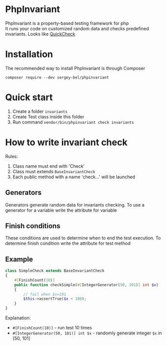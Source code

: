 # PhpInvariant
PhpInvariant is a property-based testing framework for php  
It runs your code on customized random data and checks predefined invariants. Looks like [QuickCheck](https://hackage.haskell.org/package/QuickCheck) 


# Installation
The recommended way to install PhpInvariant is through Composer

`composer require --dev sergey-bel/phpinvariant`

# Quick start
1. Create a folder `invariants`
2. Create Test class inside this folder
3. Run command `vendor/bin/phpinvariant check invariants`

# How to write invariant check
Rules:  
1. Сlass name must end with 'Check'
1. Class must extends `BaseInvariantCheck`
1. Each public method with a name 'check...' will be launched

## Generators
Generators generate random data for invariants checking. To use a generator for a variable write the attribute for variable  

## Finish conditions
These conditions are used to determine when to end the test execution. To determine finish condition  write the attribute for test method

## Example

```php
class SimpleCheck extends BaseInvariantCheck
{
    #[FinishCount(10)]
    public function checkSimple(#[IntegerGenerator(50, 101)] int $x)
    {
        // fail when $x=101
        $this->assertTrue($x < 100);
    }
}
```
Explanation:  
* `#[FinishCount(10)]` - run test 10 times
* `#[IntegerGenerator(50, 101)] int $x` - randomly generate integer `$x` in [50, 101]





